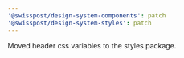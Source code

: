 ```yaml
---
'@swisspost/design-system-components': patch
'@swisspost/design-system-styles': patch
---
```


Moved header css variables to the styles package.

